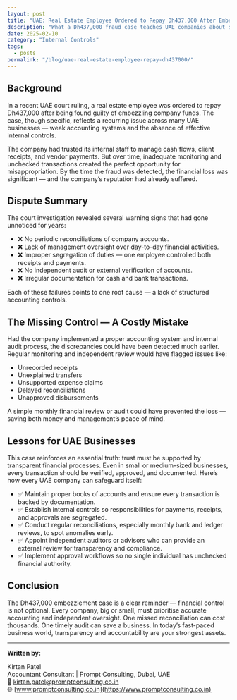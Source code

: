 ```yaml
---
layout: post
title: "UAE: Real Estate Employee Ordered to Repay Dh437,000 After Embezzlement Conviction — A Lesson on Accounting Integrity and Internal Controls"
description: "What a Dh437,000 fraud case teaches UAE companies about strengthening accounting oversight and internal controls."
date: 2025-02-10
category: "Internal Controls"
tags:
  - posts
permalink: "/blog/uae-real-estate-employee-repay-dh437000/"
---
```


## Background

In a recent UAE court ruling, a real estate employee was ordered to repay Dh437,000 after being found guilty of embezzling company funds. The case, though specific, reflects a recurring issue across many UAE businesses — weak accounting systems and the absence of effective internal controls.

The company had trusted its internal staff to manage cash flows, client receipts, and vendor payments. But over time, inadequate monitoring and unchecked transactions created the perfect opportunity for misappropriation. By the time the fraud was detected, the financial loss was significant — and the company’s reputation had already suffered.

## Dispute Summary

The court investigation revealed several warning signs that had gone unnoticed for years:

- ❌ No periodic reconciliations of company accounts.
- ❌ Lack of management oversight over day-to-day financial activities.
- ❌ Improper segregation of duties — one employee controlled both receipts and payments.
- ❌ No independent audit or external verification of accounts.
- ❌ Irregular documentation for cash and bank transactions.

Each of these failures points to one root cause — a lack of structured accounting controls.

## The Missing Control — A Costly Mistake

Had the company implemented a proper accounting system and internal audit process, the discrepancies could have been detected much earlier. Regular monitoring and independent review would have flagged issues like:

- Unrecorded receipts
- Unexplained transfers
- Unsupported expense claims
- Delayed reconciliations
- Unapproved disbursements

A simple monthly financial review or audit could have prevented the loss — saving both money and management’s peace of mind.

## Lessons for UAE Businesses

This case reinforces an essential truth: trust must be supported by transparent financial processes. Even in small or medium-sized businesses, every transaction should be verified, approved, and documented. Here’s how every UAE company can safeguard itself:

- ✅ Maintain proper books of accounts and ensure every transaction is backed by documentation.
- ✅ Establish internal controls so responsibilities for payments, receipts, and approvals are segregated.
- ✅ Conduct regular reconciliations, especially monthly bank and ledger reviews, to spot anomalies early.
- ✅ Appoint independent auditors or advisors who can provide an external review for transparency and compliance.
- ✅ Implement approval workflows so no single individual has unchecked financial authority.

## Conclusion

The Dh437,000 embezzlement case is a clear reminder — financial control is not optional. Every company, big or small, must prioritise accurate accounting and independent oversight. One missed reconciliation can cost thousands. One timely audit can save a business. In today’s fast-paced business world, transparency and accountability are your strongest assets.

---

**Written by:**

Kirtan Patel  
Accountant Consultant | Prompt Consulting, Dubai, UAE  
📧 [kirtan.patel@promptconsulting.co.in](mailto:kirtan.patel@promptconsulting.co.in)  
🌐 [www.promptconsulting.co.in](https://www.promptconsulting.co.in)

